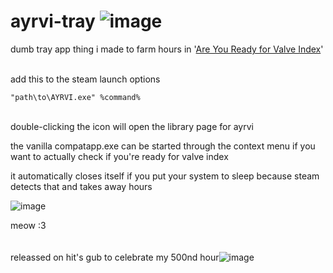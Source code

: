 # ayrvi-tray ![image](https://cdn.discordapp.com/emojis/965749654581035028.gif?size=32)
dumb tray app thing i made to farm hours in '[Are You Ready for Valve Index](https://store.steampowered.com/app/1070910/Are_you_ready_for_Valve_Index/)'

\
add this to the steam launch options
```
"path\to\AYRVI.exe" %command%
```
\
double-clicking the icon will open the library page for ayrvi

the vanilla compatapp.exe can be started through the context menu if you want to actually check if you're ready for valve index

it automatically closes itself if you put your system to sleep because steam  detects that and takes away hours

![image](https://github.com/patmanf/ayrvi-tray/assets/27874300/405fb236-2f5f-4c78-9f3d-77b918ce4ec5)

meow :3
\
\
\
releassed on hit's gub to celebrate my 500nd hour![image](https://github.com/patmanf/ayrvi-tray/assets/27874300/7739e8d3-934c-4604-ba2d-a9e5807b8353)
